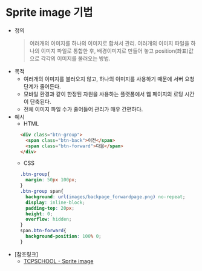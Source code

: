 # Sprite image 기법
  - 정의
    > 여러개의 이미지를 하나의 이미지로 합쳐서 관리. 여러개의 이미지 파일을 하나의 이미지 파일로 통합한 후, 배경이미지로 만들어 놓고 position(좌표)값으로 각각의 이미지를 불러오는 방법.
  - 목적
    - 여러개의 이미지를 불러오지 않고, 하나의 이미지를 사용하기 때문에 서버 요청 단계가 줄어든다.
    - 모바일 환경과 같이 한정된 자원을 사용하는 플랫폼에서 웹 페이지의 로딩 시간이 단축된다.
    - 전체 이미지 파일 수가 줄어들어 관리가 매우 간편하다.
  - 예시
    - HTML
    ```html
      <div class="btn-group">
        <span class="btn-back">이전</span>
        <span class="btn-forward">다음</span>
      </div>
    ```
    - CSS
    ```css
      .btn-group{
        margin: 50px 100px;
      }
      .btn-group span{
        background: url(images/backpage_forwardpage.png) no-repeat;
        display: inline-block;
        padding-top: 20px;
        height: 0;
        overflow: hidden;
      }
      span.btn-forward{
        background-position: 100% 0;
      }
    ```
  - [참조링크]
    - [TCPSCHOOL - Sprite image](http://tcpschool.com/css/css_basic_imageSprites)

